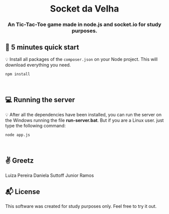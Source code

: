 

<h1 align="center">
  Socket da Velha
</h1>

<h3 align="center">
    An Tic-Tac-Toe game made in node.js and socket.io for study purposes.
</h3> 

## :rocket: 5 minutes quick start

:bulb: Install all packages of the `composer.json` on your Node project. This will download everything you need.

```
npm install
```
<br>

## :computer: Running the server

:bulb: After all the dependencies have been installed, you can run the server on the Windows running the file <strong>run-server.bat</strong>. But if you are a Linux user. just type the following command:
```
node app.js
```

<br>

## :v: Greetz 

Luiza Pereira
Daniela Suttoff
Junior Ramos


## :mailbox_with_mail: License 

This software was created for study purposes only. Feel free to try it out.



